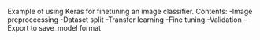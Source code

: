 Example of using Keras for finetuning an image classifier. 
Contents:
-Image preproccessing
-Dataset split
-Transfer learning
-Fine tuning
-Validation
-Export to save_model format
